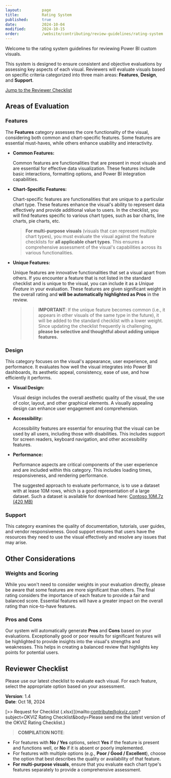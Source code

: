 ```yaml
---
layout:         page
title:          Rating System
published:      true
date:           2024-10-04
modified:       2024-10-15
order:          /website/contributing/review-guidelines/rating-system
---
```


Welcome to the rating system guidelines for reviewing Power BI custom visuals. 

This system is designed to ensure consistent and objective evaluations by assessing key aspects of each visual. Reviewers will evaluate visuals based on specific criteria categorized into three main areas: **Features**, **Design**, and **Support**.

[Jump to the Reviewer Checklist](#reviewer-checklist)

## Areas of Evaluation

### Features

The **Features** category assesses the core functionality of the visual, considering both common and chart-specific features. Some features are essential must-haves, while others enhance usability and interactivity.

- **Common Features:**

  Common features are functionalities that are present in most visuals and are essential for effective data visualization. These features include basic interactions, formatting options, and Power BI integration capabilities.

- **Chart-Specific Features:**

  Chart-specific features are functionalities that are unique to a particular chart type. These features enhance the visual's ability to represent data effectively and provide additional value to users. In the checklist, you will find features specific to various chart types, such as bar charts, line charts, pie charts, etc.

  > **For multi-purpose visuals** (visuals that can represent multiple chart types), you must evaluate the visual against the feature checklists for **all applicable chart types**. This ensures a comprehensive assessment of the visual's capabilities across its various functionalities.

- **Unique Features:**

  Unique features are innovative functionalities that set a visual apart from others. If you encounter a feature that is not listed in the standard checklist and is unique to the visual, you can include it as a *Unique Feature* in your evaluation. These features are given significant weight in the overall rating and **will be automatically highlighted as Pros** in the review.

  >> **IMPORTANT**: If the unique feature becomes common (i.e., it appears in other visuals of the same type in the future), it will be added to the standard checklist with a lower weight. Since updating the checklist frequently is challenging, **please be selective and thoughtful about adding unique features.**

### Design

This category focuses on the visual's appearance, user experience, and performance. It evaluates how well the visual integrates into Power BI dashboards, its aesthetic appeal, consistency, ease of use, and how efficiently it performs.

- **Visual Design:**

    Visual design includes the overall aesthetic quality of the visual, the use of color, layout, and other graphical elements. A visually appealing design can enhance user engagement and comprehension.

- **Accessibility:**
    
    Accessibility features are essential for ensuring that the visual can be used by all users, including those with disabilities. This includes support for screen readers, keyboard navigation, and other accessibility features.

- **Performance:**

    Performance aspects are critical components of the user experience and are included within this category. This includes loading times, responsiveness, and rendering performance. 

    The suggested approach to evaluate performance, is to 
    use a dataset with at lease 10M rows, which is a good representation of a large dataset. Such a dataset is available for download here: [Contoso 10M.7z (420 MB)](https://github.com/sql-bi/Contoso-Data-Generator-V2-Data/releases/download/ready-to-use-data/pbix-10M.7z)

### Support

This category examines the quality of documentation, tutorials, user guides, and vendor responsiveness. Good support ensures that users have the resources they need to use the visual effectively and resolve any issues that may arise.

## Other Considerations

### Weights and Scoring

While you won't need to consider weights in your evaluation directly, please be aware that some features are more significant than others. The final rating considers the importance of each feature to provide a fair and balanced score. Essential features will have a greater impact on the overall rating than nice-to-have features.

### Pros and Cons

Our system will automatically generate **Pros** and **Cons** based on your evaluations. Exceptionally good or poor results for significant features will be highlighted to provide insights into the visual's strengths and weaknesses. This helps in creating a balanced review that highlights key points for potential users.

## Reviewer Checklist

Please use our latest checklist to evaluate each visual. For each feature, select the appropriate option based on your assessment.

**Version**: 1.4  
**Date**: Oct 18, 2024

[>> Request for Checklist (.xlsx)](mailto:contribute@okviz.com?subject=OKVIZ Rating Checklist&body=Please send me the latest version of the OKVIZ Rating Checklist.)

> **COMPILATION NOTE**:   
- For features with **No / Yes** options, select **Yes** if the feature is present and functions well, or **No** if it is absent or poorly implemented.
- For features with multiple options (e.g., **Poor / Good / Excellent**), choose the option that best describes the quality or availability of that feature.
- **For multi-purpose visuals**, ensure that you evaluate each chart type's features separately to provide a comprehensive assessment.